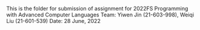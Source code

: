 This is the folder for submission of assignment for 2022FS Programming with Advanced Computer Languages
Team: Yiwen Jin (21-603-998), Weiqi Liu (21-601-539)
Date: 28 June, 2022
